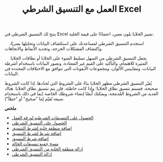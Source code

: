 ﻿---
title: العمل مع التنسيق الشرطي Excel
second_title: Aspose.Cells Cloud Documen
linktitle: التنسيق الشرطي
type: docs
url: /ar/conditional-formattings/
aliases: [/working-with-conditional-formatting/]
keywords: REST API, spreadsheets, excel, conditional formattin
description: "Cells.Cloud API لـ Excel التشغيل: تشغيل التنسيق الشرطي"
weight: 100
kwords: Excel، Office السحابة، REST API، جدول بيانات، PDF، CSV، Json، Markdown، التنسيقات الشرطية
---
يتيح لك التنسيق الشرطي في Excel تمييز الخلايا بلون معين، اعتمادًا على قيمة الخلية.

&nbsp;&nbsp;&nbsp;&nbsp;استخدم التنسيق الشرطي لمساعدتك على استكشاف البيانات وتحليلها بصريًا، واكتشاف المشكلات الحرجة، وتحديد الأنماط والاتجاهات.

&nbsp;&nbsp;&nbsp;&nbsp;&nbsp;يجعل التنسيق الشرطي من السهل تسليط الضوء على الخلايا أو نطاقات الخلايا المثيرة للاهتمام، والتأكيد على القيم غير المعتادة، وتصور البيانات باستخدام أشرطة البيانات، ومقاييس الألوان، ومجموعات الأيقونات التي تتوافق مع الاختلافات المحددة في البيانات.

يُغيّر التنسيق الشرطي مظهر الخلايا بناءً على الشروط التي تُحدّدها. إذا كانت الشروط صحيحة، فسيتم تنسيق نطاق الخلايا؛ وإذا كانت خاطئة، فلن يتم تنسيق نطاق الخلايا. هناك العديد من الشروط المُدمجة، ويمكنك أيضًا إنشاء شروطك الخاصة (بما في ذلك باستخدام صيغة تُقيّم إما "صحيح" أو "خطأ").

**ملخص**

- [الحصول على التنسيقات الشرطية لورقة العمل](/cells/ar/conditional-formattings/get-all/)
- [الحصول على التنسيق الشرطي](/cells/ar/conditional-formattings/get/)
- [إضافة منطقة خلية لشرط التنسيق](/cells/ar/conditional-formattings/add-cell-area/)
- [إضافة شرط لشرط التنسيق](/cells/ar/conditional-formattings/add-a-condition/)
- [إضافة شرط التنسيق](/cells/ar/conditional-formattings/add-format-condition/)
- [مسح جميع تنسيقات الحالة](/cells/ar/conditional-formattings/clear/)
- [إزالة منطقة الخلية من التنسيق الشرطي](/cells/ar/conditional-formattings/delete-cell-area/)
- [إزالة التنسيق الشرطي](/cells/ar/conditional-formattings/delete/)
